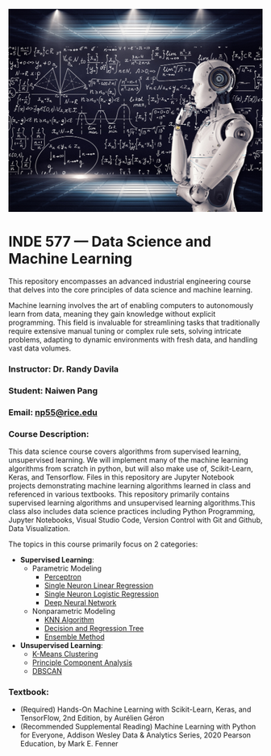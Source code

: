 ![image](https://github.com/Naiwen1997/IDNE-577-Machine-Learning/blob/master/Images/Machine_Learning.jpg)

# INDE 577 — Data Science and Machine Learning

This repository encompasses an advanced industrial engineering course that delves into the core principles of data science and machine learning.

Machine learning involves the art of enabling computers to autonomously learn from data, meaning they gain knowledge without explicit programming. This field is invaluable for streamlining tasks that traditionally require extensive manual tuning or complex rule sets, solving intricate problems, adapting to dynamic environments with fresh data, and handling vast data volumes.

### Instructor: Dr. Randy Davila

### Student: Naiwen Pang

### Email: np55@rice.edu

### Course Description: 
This data science course covers algorithms from supervised learning, unsupervised learning. We will implement many of the machine learning algorithms from scratch in python, but will also make use of, Scikit-Learn, Keras, and Tensorflow. Files in this repository are Jupyter Notebook projects demonstrating machine learning algorithms learned in class and referenced in various textbooks. This repository primarily contains supervised learning algorithms and unsupervised learning algorithms.This class also includes data science practices including Python Programming, Jupyter Notebooks, Visual Studio Code, Version Control with Git and Github, Data Visualization.

The topics in this course primarily focus on 2 categories: 


- **Supervised Learning**:
    - Parametric Modeling
        - [Perceptron](https://github.com/Naiwen1997/IDNE-577-Machine-Learning/tree/master/Supervised%20Learning/Parametric%20Modeling/Lecture%201%20Perceptron)
        - [Single Neuron Linear Regression](https://github.com/Naiwen1997/IDNE-577-Machine-Learning/tree/master/Supervised%20Learning/Parametric%20Modeling/Lecture%202%20Single%20Neuron%20Linear%20Regression)
        - [Single Neuron Logistic Regression](https://github.com/Naiwen1997/IDNE-577-Machine-Learning/tree/master/Supervised%20Learning/Parametric%20Modeling/Lecture%203%20Single%20Neuron%20Logistic%20Regression)
        - [Deep Neural Network](https://github.com/Naiwen1997/IDNE-577-Machine-Learning/tree/master/Supervised%20Learning/Parametric%20Modeling/Lecture%203%20Single%20Neuron%20Logistic%20Regression)
    - Nonparametric Modeling
        - [KNN Algorithm](https://github.com/Naiwen1997/IDNE-577-Machine-Learning/tree/master/Supervised%20Learning/Nonparametric%20Modeling/Lecture%201%20KNN%20Algorithm)
        - [Decision and Regression Tree](https://github.com/Naiwen1997/IDNE-577-Machine-Learning/tree/master/Supervised%20Learning/Nonparametric%20Modeling/Lecture%202%20Decision%20and%20Regression%20Tree)
        - [Ensemble Method](https://github.com/Naiwen1997/IDNE-577-Machine-Learning/tree/master/Supervised%20Learning/Nonparametric%20Modeling/Lecture%203%20Ensemble%20Method%20(Random%20Forest))
- **Unsupervised Learning**:
    - [K-Means Clustering](https://github.com/Naiwen1997/IDNE-577-Machine-Learning/tree/master/Unsupervised%20Learning/Lecture%201%20K-Means%20Clustering)
    - [Principle Component Analysis](https://github.com/Naiwen1997/IDNE-577-Machine-Learning/tree/master/Unsupervised%20Learning/Lecture%202%20Principle%20Component%20Analysis)
    - [DBSCAN](https://github.com/Naiwen1997/IDNE-577-Machine-Learning/tree/master/Unsupervised%20Learning/Lecture%203%20DBSCAN)

### Textbook:
* (Required) Hands-On Machine Learning with Scikit-Learn, Keras, and TensorFlow, 2nd Edition, by Aurélien Géron
* (Recommended Supplemental Reading) Machine Learning with Python for Everyone, Addison Wesley Data & Analytics Series, 2020 Pearson Education, by Mark E. Fenner